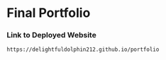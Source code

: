 # Final Portfolio

### Link to Deployed Website

`https://delightfuldolphin212.github.io/portfolio`
